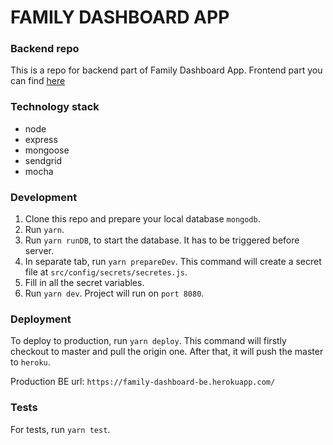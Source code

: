 # FAMILY DASHBOARD APP

### Backend repo

This is a repo for backend part of Family Dashboard App.
Frontend part you can find [here](https://github.com/Lukasz-Semik/family-dashboard-frontend)

### Technology stack

- node
- express
- mongoose
- sendgrid
- mocha

### Development

1. Clone this repo and prepare your local database `mongodb`.
2. Run `yarn`.
3. Run `yarn runDB`, to start the database. It has to be triggered before server.
4. In separate tab, run `yarn prepareDev`. This command will create a secret file at `src/config/secrets/secretes.js`.
5. Fill in all the secret variables.
6. Run `yarn dev`. Project will run on `port 8080`.

### Deployment

To deploy to production, run `yarn deploy`. This command will firstly checkout to master and pull the origin one. After that, it will push the master to `heroku`.

Production BE url: `https://family-dashboard-be.herokuapp.com/`

### Tests

For tests, run `yarn test`.
